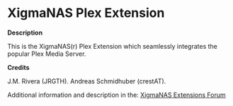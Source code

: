 XigmaNAS Plex Extension
=======================

**Description**

This is the XigmaNAS(r) Plex Extension which seamlessly integrates the popular Plex Media Server.

**Credits**

J.M. Rivera (JRGTH).
Andreas Schmidhuber (crestAT).

Additional information and description in the: <a href="https://www.xigmanas.com/forums/viewtopic.php?t=56">XigmaNAS Extensions Forum</a>

